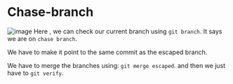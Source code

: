 # **Chase-branch**
![image](https://github.com/ayu-ch/git-exercises-writeup/assets/137001939/cbd70c17-ea3e-4b3a-8cad-c07850cca2bb)
Here , we can check our current branch using `git branch`. 
It says we are on `chase branch`.

We have to make it point to the same commit as the escaped branch.

We have to merge the branches using: `git merge escaped`.
and then we just have to `git verify`.

